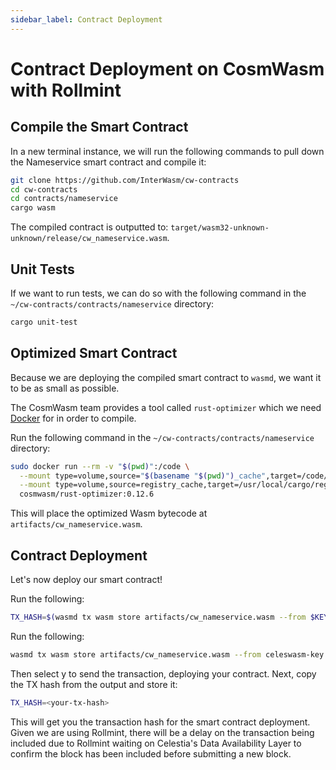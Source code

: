 ```yaml
---
sidebar_label: Contract Deployment
---
```


# Contract Deployment on CosmWasm with Rollmint
<!-- markdownlint-disable MD013 -->

## Compile the Smart Contract

In a new terminal instance, we will run the following commands to pull down the
Nameservice smart contract and compile it:

```sh
git clone https://github.com/InterWasm/cw-contracts
cd cw-contracts
cd contracts/nameservice
cargo wasm
```

The compiled contract is outputted to:
`target/wasm32-unknown-unknown/release/cw_nameservice.wasm`.

## Unit Tests

If we want to run tests, we can do so with the following command in the
`~/cw-contracts/contracts/nameservice` directory:

```sh
cargo unit-test
```

## Optimized Smart Contract

Because we are deploying the compiled smart contract to `wasmd`,
we want it to be as small as possible.

The CosmWasm team provides a tool called `rust-optimizer` which we need
[Docker](./cosmwasm-dependency.md/#docker-installation) for in order to compile.

Run the following command in the `~/cw-contracts/contracts/nameservice`
directory:

```sh
sudo docker run --rm -v "$(pwd)":/code \
  --mount type=volume,source="$(basename "$(pwd)")_cache",target=/code/target \
  --mount type=volume,source=registry_cache,target=/usr/local/cargo/registry \
  cosmwasm/rust-optimizer:0.12.6
```

This will place the optimized Wasm bytecode at `artifacts/cw_nameservice.wasm`.

## Contract Deployment

Let's now deploy our smart contract!

Run the following:

```sh
TX_HASH=$(wasmd tx wasm store artifacts/cw_nameservice.wasm --from $KEY_NAME --keyring-backend test $TXFLAG --output json -y | jq -r '.txhash') 
```

Run the following:

```sh
wasmd tx wasm store artifacts/cw_nameservice.wasm --from celeswasm-key --keyring-backend test $NODEIP --chain-id celeswasm --gas-prices 0uwasm --gas auto --gas-adjustment 1.3 --output json
```

Then select y to send the transaction, deploying your contract. Next, copy the TX hash from the output and store it:

```sh
TX_HASH=<your-tx-hash>
```

This will get you the transaction hash for the smart contract deployment. Given
we are using Rollmint, there will be a delay on the transaction being included
due to Rollmint waiting on Celestia's Data Availability Layer to confirm the block
has been included before submitting a new block.
